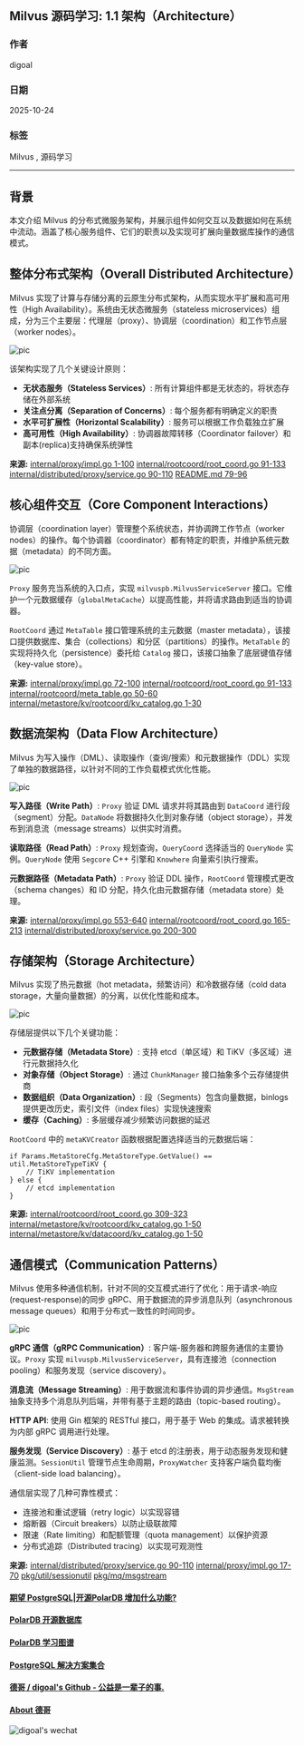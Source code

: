 ## Milvus 源码学习: 1.1 架构（Architecture）  
              
### 作者             
digoal            
           
### 日期          
2025-10-24          
            
### 标签            
Milvus , 源码学习             
            
----            
            
## 背景        
本文介绍 Milvus 的分布式微服务架构，并展示组件如何交互以及数据如何在系统中流动。涵盖了核心服务组件、它们的职责以及实现可扩展向量数据库操作的通信模式。  
  
## 整体分布式架构（Overall Distributed Architecture）  
  
Milvus 实现了计算与存储分离的云原生分布式架构，从而实现水平扩展和高可用性（High Availability）。系统由无状态微服务（stateless microservices）组成，分为三个主要层：代理层（proxy）、协调层（coordination）和工作节点层（worker nodes）。  
  
![pic](20251024_13_pic_001.jpg)    
  
该架构实现了几个关键设计原则：  
  
* **无状态服务（Stateless Services）**: 所有计算组件都是无状态的，将状态存储在外部系统  
* **关注点分离（Separation of Concerns）**: 每个服务都有明确定义的职责  
* **水平可扩展性（Horizontal Scalability）**: 服务可以根据工作负载独立扩展  
* **高可用性（High Availability）**: 协调器故障转移（Coordinator failover）和副本(replica)支持确保系统弹性  
  
**来源:** [internal/proxy/impl.go 1-100](https://github.com/milvus-io/milvus/blob/18371773/internal/proxy/impl.go#L1-L100) [internal/rootcoord/root_coord.go 91-133](https://github.com/milvus-io/milvus/blob/18371773/internal/rootcoord/root_coord.go#L91-L133) [internal/distributed/proxy/service.go 90-110](https://github.com/milvus-io/milvus/blob/18371773/internal/distributed/proxy/service.go#L90-L110) [README.md 79-96](https://github.com/milvus-io/milvus/blob/18371773/README.md#L79-L96)  
  
## 核心组件交互（Core Component Interactions）  
  
协调层（coordination layer）管理整个系统状态，并协调跨工作节点（worker nodes）的操作。每个协调器（coordinator）都有特定的职责，并维护系统元数据（metadata）的不同方面。  
  
![pic](20251024_13_pic_002.jpg)    
  
`Proxy` 服务充当系统的入口点，实现 `milvuspb.MilvusServiceServer` 接口。它维护一个元数据缓存（`globalMetaCache`）以提高性能，并将请求路由到适当的协调器。  
  
`RootCoord` 通过 `MetaTable` 接口管理系统的主元数据（master metadata），该接口提供数据库、集合（collections）和分区（partitions）的操作。`MetaTable` 的实现将持久化（persistence）委托给 `Catalog` 接口，该接口抽象了底层键值存储（key-value store）。  
  
**来源:** [internal/proxy/impl.go 72-100](https://github.com/milvus-io/milvus/blob/18371773/internal/proxy/impl.go#L72-L100) [internal/rootcoord/root_coord.go 91-133](https://github.com/milvus-io/milvus/blob/18371773/internal/rootcoord/root_coord.go#L91-L133) [internal/rootcoord/meta_table.go 50-60](https://github.com/milvus-io/milvus/blob/18371773/internal/rootcoord/meta_table.go#L50-L60) [internal/metastore/kv/rootcoord/kv_catalog.go 1-30](https://github.com/milvus-io/milvus/blob/18371773/internal/metastore/kv/rootcoord/kv_catalog.go#L1-L30)  
  
## 数据流架构（Data Flow Architecture）  
  
Milvus 为写入操作（DML）、读取操作（查询/搜索）和元数据操作（DDL）实现了单独的数据路径，以针对不同的工作负载模式优化性能。  
  
![pic](20251024_13_pic_003.jpg)    
  
**写入路径（Write Path）**: `Proxy` 验证 DML 请求并将其路由到 `DataCoord` 进行段（segment）分配。`DataNode` 将数据持久化到对象存储（object storage），并发布到消息流（message streams）以供实时消费。  
  
**读取路径（Read Path）**: `Proxy` 规划查询，`QueryCoord` 选择适当的 `QueryNode` 实例。`QueryNode` 使用 `Segcore` C++ 引擎和 `Knowhere` 向量索引执行搜索。  
  
**元数据路径（Metadata Path）**: `Proxy` 验证 DDL 操作，`RootCoord` 管理模式更改（schema changes）和 ID 分配，持久化由元数据存储（metadata store）处理。  
  
**来源:** [internal/proxy/impl.go 553-640](https://github.com/milvus-io/milvus/blob/18371773/internal/proxy/impl.go#L553-L640) [internal/rootcoord/root_coord.go 165-213](https://github.com/milvus-io/milvus/blob/18371773/internal/rootcoord/root_coord.go#L165-L213) [internal/distributed/proxy/service.go 200-300](https://github.com/milvus-io/milvus/blob/18371773/internal/distributed/proxy/service.go#L200-L300)  
  
## 存储架构（Storage Architecture）  
  
Milvus 实现了热元数据（hot metadata，频繁访问）和冷数据存储（cold data storage，大量向量数据）的分离，以优化性能和成本。  
  
![pic](20251024_13_pic_004.jpg)    
  
存储层提供以下几个关键功能：  
  
* **元数据存储（Metadata Store）**: 支持 etcd（单区域）和 TiKV（多区域）进行元数据持久化  
* **对象存储（Object Storage）**: 通过 `ChunkManager` 接口抽象多个云存储提供商  
* **数据组织（Data Organization）**: 段（Segments）包含向量数据，binlogs 提供更改历史，索引文件（index files）实现快速搜索  
* **缓存（Caching）**: 多层缓存减少频繁访问数据的延迟  
  
`RootCoord` 中的 `metaKVCreator` 函数根据配置选择适当的元数据后端：  
```  
if Params.MetaStoreCfg.MetaStoreType.GetValue() == util.MetaStoreTypeTiKV {  
    // TiKV implementation  
} else {  
    // etcd implementation    
}  
```  
  
**来源:** [internal/rootcoord/root_coord.go 309-323](https://github.com/milvus-io/milvus/blob/18371773/internal/rootcoord/root_coord.go#L309-L323) [internal/metastore/kv/rootcoord/kv_catalog.go 1-50](https://github.com/milvus-io/milvus/blob/18371773/internal/metastore/kv/rootcoord/kv_catalog.go#L1-L50) [internal/metastore/kv/datacoord/kv_catalog.go 1-50](https://github.com/milvus-io/milvus/blob/18371773/internal/metastore/kv/datacoord/kv_catalog.go#L1-L50)  
  
## 通信模式（Communication Patterns）  
  
Milvus 使用多种通信机制，针对不同的交互模式进行了优化：用于请求-响应(request-response)的同步 gRPC、用于数据流的异步消息队列（asynchronous message queues）和用于分布式一致性的时间同步。  
  
![pic](20251024_13_pic_005.jpg)    
  
**gRPC 通信（gRPC Communication）**: 客户端-服务器和跨服务通信的主要协议。`Proxy` 实现 `milvuspb.MilvusServiceServer`，具有连接池（connection pooling）和服务发现（service discovery）。  
  
**消息流（Message Streaming）**: 用于数据流和事件协调的异步通信。`MsgStream` 抽象支持多个消息队列后端，并带有基于主题的路由（topic-based routing）。  
  
**HTTP API**: 使用 Gin 框架的 RESTful 接口，用于基于 Web 的集成。请求被转换为内部 gRPC 调用进行处理。  
  
**服务发现（Service Discovery）**: 基于 etcd 的注册表，用于动态服务发现和健康监测。`SessionUtil` 管理节点生命周期，`ProxyWatcher` 支持客户端负载均衡（client-side load balancing）。  
  
通信层实现了几种可靠性模式：  
  
* 连接池和重试逻辑（retry logic）以实现容错  
* 熔断器（Circuit breakers）以防止级联故障  
* 限速（Rate limiting）和配额管理（quota management）以保护资源  
* 分布式追踪（Distributed tracing）以实现可观测性  
  
**来源:** [internal/distributed/proxy/service.go 90-110](https://github.com/milvus-io/milvus/blob/18371773/internal/distributed/proxy/service.go#L90-L110) [internal/proxy/impl.go 17-70](https://github.com/milvus-io/milvus/blob/18371773/internal/proxy/impl.go#L17-L70) [pkg/util/sessionutil](https://github.com/milvus-io/milvus/blob/18371773/pkg/util/sessionutil) [pkg/mq/msgstream](https://github.com/milvus-io/milvus/blob/18371773/pkg/mq/msgstream)  
    
#### [期望 PostgreSQL|开源PolarDB 增加什么功能?](https://github.com/digoal/blog/issues/76 "269ac3d1c492e938c0191101c7238216")
  
  
#### [PolarDB 开源数据库](https://openpolardb.com/home "57258f76c37864c6e6d23383d05714ea")
  
  
#### [PolarDB 学习图谱](https://www.aliyun.com/database/openpolardb/activity "8642f60e04ed0c814bf9cb9677976bd4")
  
  
#### [PostgreSQL 解决方案集合](../201706/20170601_02.md "40cff096e9ed7122c512b35d8561d9c8")
  
  
#### [德哥 / digoal's Github - 公益是一辈子的事.](https://github.com/digoal/blog/blob/master/README.md "22709685feb7cab07d30f30387f0a9ae")
  
  
#### [About 德哥](https://github.com/digoal/blog/blob/master/me/readme.md "a37735981e7704886ffd590565582dd0")
  
  
![digoal's wechat](../pic/digoal_weixin.jpg "f7ad92eeba24523fd47a6e1a0e691b59")
  

